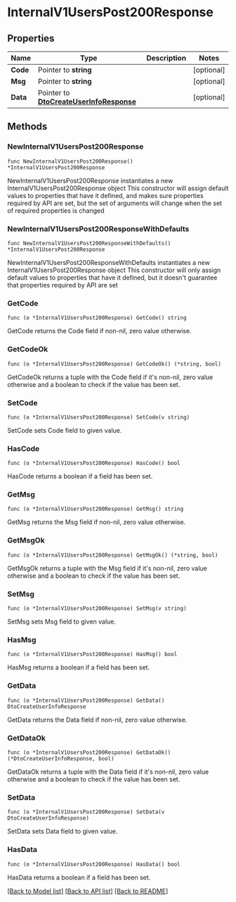 # InternalV1UsersPost200Response

## Properties

Name | Type | Description | Notes
------------ | ------------- | ------------- | -------------
**Code** | Pointer to **string** |  | [optional]
**Msg** | Pointer to **string** |  | [optional]
**Data** | Pointer to [**DtoCreateUserInfoResponse**](DtoCreateUserInfoResponse.md) |  | [optional]

## Methods

### NewInternalV1UsersPost200Response

`func NewInternalV1UsersPost200Response() *InternalV1UsersPost200Response`

NewInternalV1UsersPost200Response instantiates a new InternalV1UsersPost200Response object
This constructor will assign default values to properties that have it defined,
and makes sure properties required by API are set, but the set of arguments
will change when the set of required properties is changed

### NewInternalV1UsersPost200ResponseWithDefaults

`func NewInternalV1UsersPost200ResponseWithDefaults() *InternalV1UsersPost200Response`

NewInternalV1UsersPost200ResponseWithDefaults instantiates a new InternalV1UsersPost200Response object
This constructor will only assign default values to properties that have it defined,
but it doesn't guarantee that properties required by API are set

### GetCode

`func (o *InternalV1UsersPost200Response) GetCode() string`

GetCode returns the Code field if non-nil, zero value otherwise.

### GetCodeOk

`func (o *InternalV1UsersPost200Response) GetCodeOk() (*string, bool)`

GetCodeOk returns a tuple with the Code field if it's non-nil, zero value otherwise
and a boolean to check if the value has been set.

### SetCode

`func (o *InternalV1UsersPost200Response) SetCode(v string)`

SetCode sets Code field to given value.

### HasCode

`func (o *InternalV1UsersPost200Response) HasCode() bool`

HasCode returns a boolean if a field has been set.

### GetMsg

`func (o *InternalV1UsersPost200Response) GetMsg() string`

GetMsg returns the Msg field if non-nil, zero value otherwise.

### GetMsgOk

`func (o *InternalV1UsersPost200Response) GetMsgOk() (*string, bool)`

GetMsgOk returns a tuple with the Msg field if it's non-nil, zero value otherwise
and a boolean to check if the value has been set.

### SetMsg

`func (o *InternalV1UsersPost200Response) SetMsg(v string)`

SetMsg sets Msg field to given value.

### HasMsg

`func (o *InternalV1UsersPost200Response) HasMsg() bool`

HasMsg returns a boolean if a field has been set.

### GetData

`func (o *InternalV1UsersPost200Response) GetData() DtoCreateUserInfoResponse`

GetData returns the Data field if non-nil, zero value otherwise.

### GetDataOk

`func (o *InternalV1UsersPost200Response) GetDataOk() (*DtoCreateUserInfoResponse, bool)`

GetDataOk returns a tuple with the Data field if it's non-nil, zero value otherwise
and a boolean to check if the value has been set.

### SetData

`func (o *InternalV1UsersPost200Response) SetData(v DtoCreateUserInfoResponse)`

SetData sets Data field to given value.

### HasData

`func (o *InternalV1UsersPost200Response) HasData() bool`

HasData returns a boolean if a field has been set.


[[Back to Model list]](../README.md#documentation-for-models) [[Back to API list]](../README.md#documentation-for-api-endpoints) [[Back to README]](../README.md)
